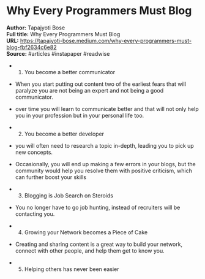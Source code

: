 # Why Every Programmers Must Blog

**Author:** Tapajyoti Bose  
**Full title:** Why Every Programmers Must Blog  
**URL:** https://tapajyoti-bose.medium.com/why-every-programmers-must-blog-fbf2634c6e82  
**Source:** #articles #instapaper #readwise

- 1. You become a better communicator 
   
- When you start putting out content two of the earliest fears that will paralyze you are not being an expert and not being a good communicator. 
   
- over time you will learn to communicate better and that will not only help you in your profession but in your personal life too. 
   
- 2. You become a better developer 
   
- you will often need to research a topic in-depth, leading you to pick up new concepts. 
   
- Occasionally, you will end up making a few errors in your blogs, but the community would help you resolve them with positive criticism, which can further boost your skills 
   
- 3. Blogging is Job Search on Steroids 
   
- You no longer have to go job hunting, instead of recruiters will be contacting you. 
   
- 4. Growing your Network becomes a Piece of Cake 
   
- Creating and sharing content is a great way to build your network, connect with other people, and help them get to know you. 
   
- 5. Helping others has never been easier 
   

